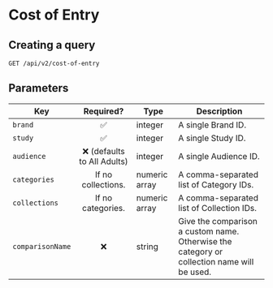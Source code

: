 # Cost of Entry

## Creating a query

```http request
GET /api/v2/cost-of-entry
```

## Parameters

| Key              |          Required?           | Type          | Description                                                                                |
|------------------|:----------------------------:|---------------|--------------------------------------------------------------------------------------------|
| `brand`          |      :white_check_mark:      | integer       | A single Brand ID.                                                                         |
| `study`          |      :white_check_mark:      | integer       | A single Study ID.                                                                         |
| `audience`       | :x: (defaults to All Adults) | integer       | A single Audience ID.                                                                      |
| `categories`     |      If no collections.      | numeric array | A comma-separated list of Category IDs.                                                    |
| `collections`    |      If no categories.       | numeric array | A comma-separated list of Collection IDs.                                                  |
| `comparisonName` |             :x:              | string        | Give the comparison a custom name. Otherwise the category or collection name will be used. |
